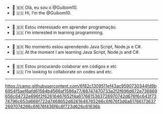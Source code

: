- 👋 🇧🇷 Olá, eu sou o @Guibom10.
- 👋 🇺🇸 Hi, I’m the @Guibom10.
______________________________________
- 👀 🇧🇷 Estou interessado em aprender programação.
- 👀 🇺🇸 I’m interested in learning programming.
______________________________________
- 🌱 🇧🇷 No momento estou aprendendo Java Script, Node.js e C#.
- 🌱 🇺🇸 At the moment I am learning Java Script, Node.js and C#.
______________________________________
- 💞️ 🇧🇷 Estou procurando colaborar em códigos e etc
- 💞️ 🇺🇸 I'm looking to collaborate on codes and etc.
______________________________________

https://camo.githubusercontent.com/6f82c1309511ef43ac9590730344fd9b6954f5aef6afd61584b4566af1586a77/68747470733a2f2f696d672e736869656c64732e696f2f62616467652f4a6176615363726970742d676f6c643f7374796c653d666f722d7468652d6261646765266c6f676f3d6a617661736372697074266c6f676f436f6c6f723d626c61636b
